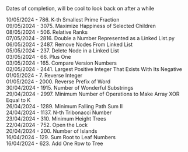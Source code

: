 Dates of completion, will be cool to look back on after a while

10/05/2024 - 786. K-th Smallest Prime Fraction <br/>
09/05/2024 - 3075. Maximize Happiness of Selected Children <br/>
08/05/2024 - 506. Relative Ranks <br/>
07/05/2024 - 2816. Double a Number Represented as a Linked List.py <br/>
06/05/2024 - 2487. Remove Nodes From Linked List <br/>
05/05/2024 - 237. Delete Node in a Linked List <br/>
03/05/2024 - 66. Plus One <br/>
03/05/2024 - 165. Compare Version Numbers <br/>
02/05/2024 - 2441. Largest Positive Integer That Exists With Its Negative <br/>
01/05/2024 - 7. Reverse Integer <br/>
01/05/2024 - 2000. Reverse Prefix of Word <br/>
30/04/2024 - 1915. Number of Wonderful Substrings <br/>
29/04/2024 - 2997. Minimum Number of Operations to Make Array XOR Equal to K <br/>
26/04/2024 - 1289. Minimum Falling Path Sum II <br/>
24/04/2024 - 1137. N-th Tribonacci Number <br/>
23/04/2024 - 310. Minimum Height Trees<br/>
22/04/2024 - 752. Open the Lock<br/>
20/04/2024 - 200. Number of Islands<br/>
16/04/2024 - 129. Sum Root to Leaf Numbers<br/>
16/04/2024 - 623. Add One Row to Tree<br/>



